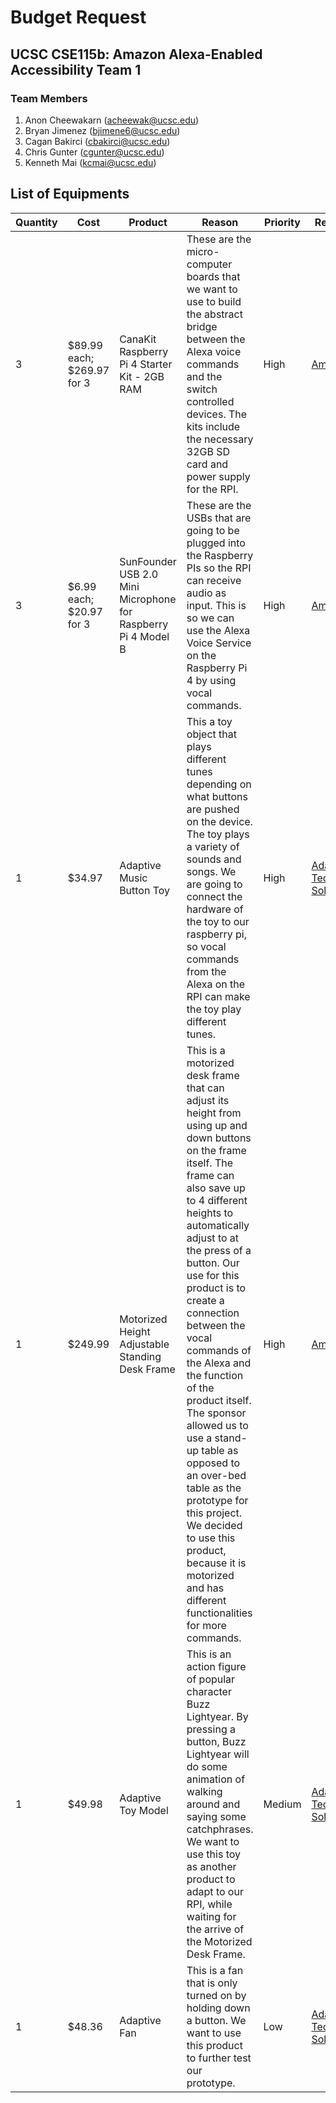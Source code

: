 # Budget Request

## UCSC CSE115b: Amazon Alexa-Enabled Accessibility Team 1

### Team Members

1. Anon Cheewakarn (acheewak@ucsc.edu)
2. Bryan Jimenez (bjimene6@ucsc.edu)
3. Cagan Bakirci (cbakirci@ucsc.edu)
4. Chris Gunter (cgunter@ucsc.edu)
5. Kenneth Mai (kcmai@ucsc.edu)


## List of Equipments

|Quantity|Cost|Product|Reason|Priority|Retailer|
|------|------|------|------|------|------|
|3|$89.99 each; $269.97 for 3|CanaKit Raspberry Pi 4 Starter Kit - 2GB RAM|These are the micro-computer boards that we want to use to build the abstract bridge between the Alexa voice commands and the switch controlled devices. The kits include the necessary 32GB SD card and power supply for the RPI.|High|[Amazon](https://www.amazon.com/dp/B07V2B4W63)|
|3|$6.99 each; $20.97 for 3|SunFounder USB 2.0 Mini Microphone for Raspberry Pi 4 Model B|These are the USBs that are going to be plugged into the Raspberry PIs so the RPI can receive audio as input. This is so we can use the Alexa Voice Service on the Raspberry Pi 4 by using vocal commands.|High|[Amazon](https://www.amazon.com/SunFounder-Microphone-Raspberry-Recognition-Software/dp/B01KLRBHGM)|
|1|$34.97|Adaptive Music Button Toy|This a toy object that plays different tunes depending on what buttons are pushed on the device. The toy plays a variety of sounds and songs. We are going to connect the hardware of the toy to our raspberry pi, so vocal commands from the Alexa on the RPI  can make the toy play different tunes.|High|[Adaptive Tech Solutions](https://www.adaptivetechsolutions.com/pd-baby-einstein-musical-switch-adapted-toy.cfm)
|1|$249.99|Motorized Height Adjustable Standing Desk Frame|This is a motorized desk frame that can adjust its height from using up and down buttons on the frame itself. The frame can also save up to 4 different heights to automatically adjust to at the press of a button. Our use for this product is to create a connection between the vocal commands of the Alexa and the function of the product itself. The sponsor allowed us to use a stand-up table as opposed to an over-bed table as the prototype for this project. We decided to use this product, because it is motorized and has different functionalities for more commands.|High|[Amazon](https://www.amazon.com/Adjustable-Ergonomic-Motorized-Commercial-Programmable/dp/B072XCVYVX/ref=pd_sbs_23_7?_encoding=UTF8&pd_rd_i=B072XCVYVX&pd_rd_r=1a276ece-f74f-4697-ba7e-c2b082ec28a4&pd_rd_w=Nyn4x&pd_rd_wg=IQaNF&pf_rd_p=7cd8f929-4345-4bf2-a554-7d7588b3dd5f&pf_rd_r=0W2M4P0T6A6VSXKEREGG&psc=1&refRID=0W2M4P0T6A6VSXKEREGG)
|1|$49.98|Adaptive Toy Model|This is an action figure of popular character Buzz Lightyear. By pressing a button, Buzz Lightyear will do some animation of walking around and saying some catchphrases. We want to use this toy as another product to adapt to our RPI, while waiting for the arrive of the Motorized Desk Frame.|Medium|[Adaptive Tech Solutions](https://www.adaptivetechsolutions.com/buzz-lightyear-walking-switch-adapted/)
|1|$48.36|Adaptive Fan|This is a fan that is only turned on by holding down a button. We want to use this product to further test our prototype.|Low|[Adaptiive Tech Solutions](https://www.adaptivetechsolutions.com/o2cool-switch-adapted-fan/)
